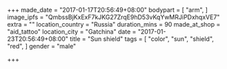 +++
made_date = "2017-01-17T20:56:49+08:00"
bodypart = [
  "arm",
]
image_ipfs = "QmbssBjKxExF7kJKG27ZrqE9hD53vKqYwMRJiPDxhqxVE7"
extra = ""
location_country = "Russia"
duration_mins = 90
made_at_shop = "aid_tattoo"
location_city = "Gatchina"
date = "2017-01-23T20:56:49+08:00"
title = "Sun shield"
tags = [
  "color",
  "sun",
  "shield",
  "red",
]
gender = "male"

+++
